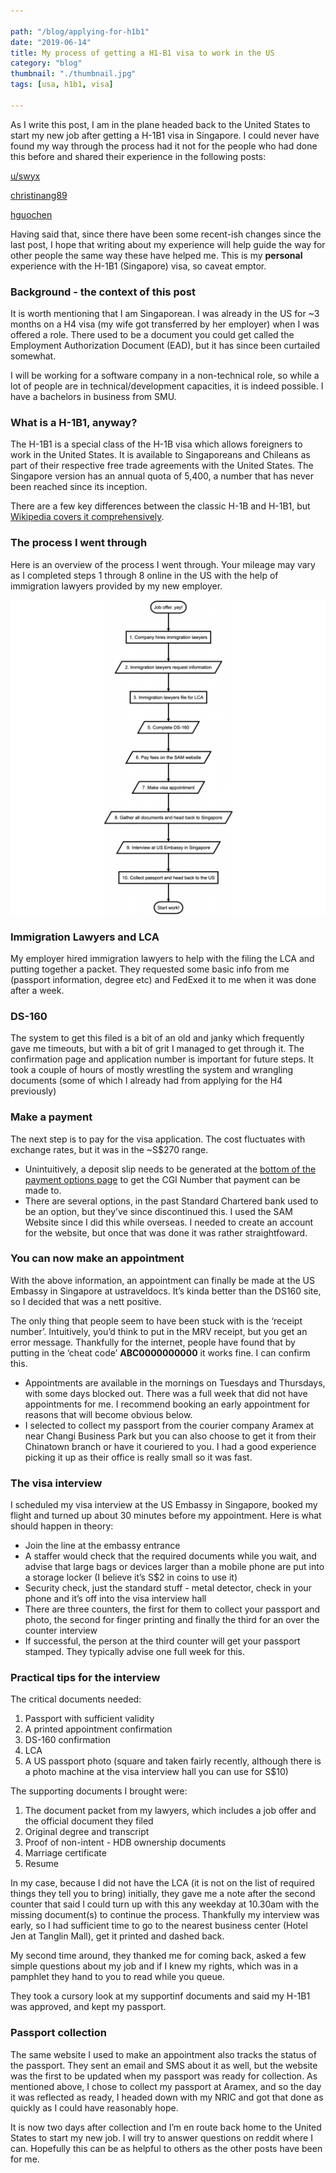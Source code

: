 ```yaml
---

path: "/blog/applying-for-h1b1"
date: "2019-06-14"
title: My process of getting a H1-B1 visa to work in the US
category: "blog"
thumbnail: "./thumbnail.jpg"
tags: [usa, h1b1, visa]

---
```


As I write this post, I am in the plane headed back to the United States to start my new job after getting a H-1B1 visa in Singapore. I could never have found my way through the process had it not for the people who had done this before and shared their experience in the following posts:

[u/swyx](https://www.reddit.com/r/singapore/comments/7nflav/h1b1_visa_ama/)

[christinang89](https://christinang89.quora.com/5-steps-to-file-for-H-1B1-Singapore-Visa-yourself)

[hguochen](http://blog.hguochen.com/guide/2014/11/22/My-H1B1-experience/)

Having said that, since there have been some recent-ish changes since the last post, I hope that writing about my experience will help guide the way for other people the same way these have helped me. This is my **personal** experience with the H-1B1 (Singapore) visa, so caveat emptor.

### Background - the context of this post
It is worth mentioning that I am Singaporean. I was already in the US for ~3 months on a H4 visa (my wife got transferred by her employer) when I was offered a role. There used to be a document you could get called the Employment Authorization Document (EAD), but it has since been curtailed somewhat.

I will be working for a software company in a non-technical role, so while a lot of people are in technical/development capacities, it is indeed possible. I have a bachelors in business from SMU.

### What is a H-1B1, anyway?
The H-1B1 is a special class of the H-1B visa which allows foreigners to work in the United States. It is available to Singaporeans and Chileans as part of their respective free trade agreements with the United States. The Singapore version has an annual quota of 5,400, a number that has never been reached since its inception.

There are a few key differences between the classic H-1B and H-1B1, but [Wikipedia covers it comprehensively](https://en.wikipedia.org/wiki/H-1B1_visa#Differences_with_H-1B_program).

### The process I went through
Here is an overview of the process I went through. Your mileage may vary as I completed steps 1 through 8 online in the US with the help of immigration lawyers provided by my new employer.

![Process of getting a H1-B1](visaProcess.png "Process of getting a H1-B1 flow")

### Immigration Lawyers and LCA
My employer hired immigration lawyers to help with the filing the LCA and putting together a packet. They requested some basic info from me (passport information, degree etc) and FedExed it to me when it was done after a week.

### DS-160
The system to get this filed is a bit of an old and janky which frequently gave me timeouts, but with a bit of grit I managed to get through it. The confirmation page and application number is important for future steps. It took a couple of hours of mostly wrestling the system and wrangling documents (some of which I already had from applying for the H4 previously)

### Make a payment 
The next step is to pay for the visa application. The cost fluctuates with exchange rates, but it was in the ~S$270 range.
- Unintuitively, a deposit slip needs to be generated at the [bottom of the payment options page](http://www.ustraveldocs.com/sg/sg-niv-paymentinfo.asp) to get the CGI Number that payment can be made to. 
- There are several options, in the past Standard Chartered bank used to be an option, but they’ve since discontinued this. I used the SAM Website since I did this while overseas. I needed to create an account for the website, but once that was done it was rather straightfoward.

### You can now make an appointment
With the above information, an appointment can finally be made at the US Embassy in Singapore at ustraveldocs. It’s kinda better than the DS160 site, so I decided that was a nett positive.

The only thing that people seem to have been stuck with is the ‘receipt number’. Intuitively, you’d think to put in the MRV receipt, but you get an error message. Thankfully for the internet, people have found that by putting in the ‘cheat code’ **ABC0000000000** it works fine. I can confirm this.
- Appointments are available in the mornings on Tuesdays and Thursdays, with some days blocked out. There was a full week that did not have appointments for me. I recommend booking an early appointment for reasons that will become obvious below.
- I selected to collect my passport from the courier company Aramex at near Changi Business Park but you can also choose to get it from their Chinatown branch or have it couriered to you. I had a good experience picking it up as their office is really small so it was fast. 

### The visa interview
I scheduled my visa interview at the US Embassy in Singapore, booked my flight and turned up about 30 minutes before my appointment. Here is what should happen in theory:
- Join the line at the embassy entrance
- A staffer would check that the required documents while you wait, and advise that large bags or devices larger than a mobile phone are put into a storage locker (I believe it’s S$2 in coins to use it)
- Security check, just the standard stuff - metal detector, check in your phone and it’s off into the visa interview hall
- There are three counters, the first for them to collect your passport and photo, the second for finger printing and finally the third for an over the counter interview
- If successful, the person at the third counter will get your passport stamped. They typically advise one full week for this.

### Practical tips for the interview
The critical documents needed:
1. Passport with sufficient validity
2. A printed appointment confirmation
3. DS-160 confirmation
4. LCA
5. A US passport photo (square and taken fairly recently, although there is a photo machine at the visa interview hall you can use for S$10)

The supporting documents I brought were:
1. The document packet from my lawyers, which includes a job offer and the official document they filed
2. Original degree and transcript
3. Proof of non-intent - HDB ownership documents
4. Marriage certificate
5. Resume

In my case, because I did not have the LCA (it is not on the list of required things they tell you to bring) initially, they gave me a note after the second counter that said I could turn up with this any weekday at 10.30am with the missing document(s) to continue the process. Thankfully my interview was early, so I had sufficient time to go to the nearest business center (Hotel Jen at Tanglin Mall), get it printed and dashed back.

My second time around, they thanked me for coming back, asked a few simple questions about my job and if I knew my rights, which was in a pamphlet they hand to you to read while you queue.

They took a cursory look at my supportinf documents and said my H-1B1 was approved, and kept my passport.

### Passport collection
The same website I used to make an appointment also tracks the status of the passport. They sent an email and SMS about it as well, but the website was the first to be updated when my passport was ready for collection. As mentioned above, I chose to collect my passport at Aramex, and so the day it was reflected as ready, I headed down with my NRIC and got that done as quickly as I could have reasonably hope.

It is now two days after collection and I’m en route back home to the United States to start my new job. I will try to answer questions on reddit where I can. Hopefully this can be as helpful to others as the other posts have been for me.
